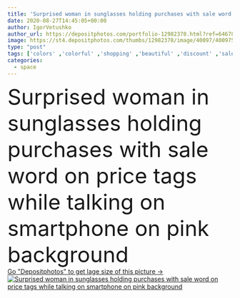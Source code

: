 ```yaml
---
title: 'Surprised woman in sunglasses holding purchases with sale word on price tags while talking on smartphone on pink background'
date: 2020-08-27T14:45:05+00:00
author: IgorVetushko
author_url: https://depositphotos.com/portfolio-12982378.html?ref=64678756
image: https://st4.depositphotos.com/thumbs/12982378/image/40097/400975688/api_thumb_450.jpg?forcejpeg=true
type: "post"
tags: ['colors' ,'colorful' ,'shopping' ,'beautiful' ,'discount' ,'sale' ,'customer' ,'caucasian' ,'connection' ,'technology' ,'accessory' ,'pink' ,'emotion' ,'hold' ,'woman' ,'call' ,'cellphone' ,'communication' ,'conversation' ,'talk' ,'wireless' ,'surprised' ,'sunglasses' ,'attractive' ,'letters' ,'gadget' ,'shocked' ,'symbols' ,'signs' ,'word' ,'use' ,'smartphone' ,'shopaholic' ,'purchases' ,'lettering' ,'copy space' ,'one person' ,'Studio Shot' ,'Mobile Phone' ,'young adult' ,'shopping bags' ,'Open Mouth' ,'price tags' ,'digital device' ]
categories: 
  - space
---
```

<div aling="center">
            <font size="60"> Surprised woman in sunglasses holding purchases with sale word on price tags while talking on smartphone on pink background</font>   
</div>
<div>
    <a href='https://st4.depositphotos.com/thumbs/12982378/image/40097/400975688/api_thumb_450.jpg?forcejpeg=true?ref=64678756' target=_blank > Go "Depositphotos" to get lage size of this picture ->
        <img href='https://st4.depositphotos.com/thumbs/12982378/image/40097/400975688/api_thumb_450.jpg?forcejpeg=true?ref=64678756' src='https://st4.depositphotos.com/12982378/40097/i/950/depositphotos_400975688-stock-photo-surprised-woman-sunglasses-holding-purchases.jpg?forcejpeg=true' alt='Surprised woman in sunglasses holding purchases with sale word on price tags while talking on smartphone on pink background' >
    </a>
</div>
